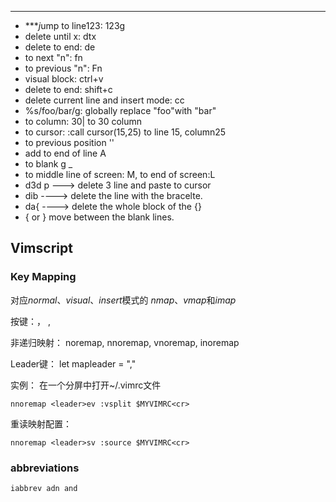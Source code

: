 ***
* ****j*ump to line123: 123g
* delete until x: dtx
* delete to end: de
* to next "n": fn
* to previous "n": Fn
* visual block: ctrl+v
* delete to end: shift+c
* delete current line and insert mode: cc
* %s/foo/bar/g: globally replace "foo"with "bar"
* to column: 30| to 30 column
* to cursor: :call cursor(15,25) to line 15, column25
* to previous position ''
* add to end of line A
* to blank g _
* to middle line of screen: M, to end of screen:L
* d3d p ---> delete 3 line and paste to cursor
* dib ----> delete the line with the bracelte.
* da{ ----> delete the whole block of the {}
* { or } move between the blank lines.



## Vimscript

### Key Mapping

对应*normal*、*visual*、*insert*模式的 *nmap*、*vmap*和*imap*

按键：<c-d>， <cr>, <esc>

非递归映射： noremap, nnoremap, vnoremap, inoremap

Leader键： let mapleader = ","

实例：
在一个分屏中打开~/.vimrc文件
```
nnoremap <leader>ev :vsplit $MYVIMRC<cr>
```
重读映射配置：
```
nnoremap <leader>sv :source $MYVIMRC<cr>
```
### abbreviations

```
iabbrev adn and
```